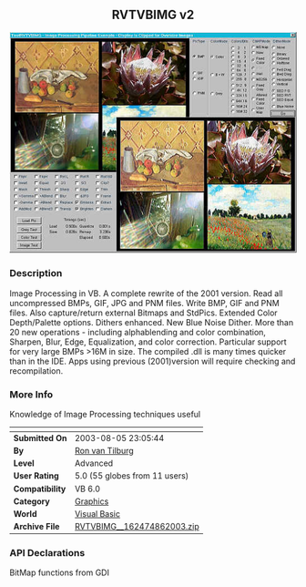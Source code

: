 ﻿<div align="center">

## RVTVBIMG  v2

<img src="PIC200386353409599.jpg">
</div>

### Description

Image Processing in VB. A complete rewrite of the 2001 version. Read all uncompressed BMPs, GIF, JPG and PNM files. Write BMP, GIF and PNM files. Also capture/return external Bitmaps and StdPics. Extended Color Depth/Palette options. Dithers enhanced. New Blue Noise Dither. More than 20 new operations - including alphablending and color combination, Sharpen, Blur, Edge, Equalization, and color correction. Particular support for very large BMPs >16M in size. The compiled .dll is many times quicker than in the IDE. Apps using previous (2001)version will require checking and recompilation.
 
### More Info
 
Knowledge of Image Processing techniques useful


<span>             |<span>
---                |---
**Submitted On**   |2003-08-05 23:05:44
**By**             |[Ron van Tilburg](https://github.com/Planet-Source-Code/PSCIndex/blob/master/ByAuthor/ron-van-tilburg.md)
**Level**          |Advanced
**User Rating**    |5.0 (55 globes from 11 users)
**Compatibility**  |VB 6\.0
**Category**       |[Graphics](https://github.com/Planet-Source-Code/PSCIndex/blob/master/ByCategory/graphics__1-46.md)
**World**          |[Visual Basic](https://github.com/Planet-Source-Code/PSCIndex/blob/master/ByWorld/visual-basic.md)
**Archive File**   |[RVTVBIMG\_\_162474862003\.zip](https://github.com/Planet-Source-Code/ron-van-tilburg-rvtvbimg-v2__1-47445/archive/master.zip)

### API Declarations

BitMap functions from GDI





